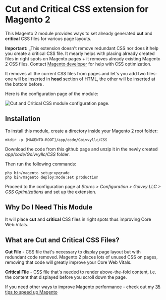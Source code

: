 # Cut and Critical CSS extension for Magento 2

This Magento 2 module provides ways to set already generated  **cut** and **critical** CSS files for various page layouts.

**Important:** _This extension doesn't remove redundant CSS nor does it help you create a critical CSS file. It mearly helps with placing already created files in right spots on Magento pages + it removes already existing Magento 2 CSS files. Contact [Magento developer](https://www.goivvy.com/contacts) for help with CSS optimization.

It removes all the current CSS files from pages and let's you add two files: one will be inserted in **head** section of HTML, the other will be inserted at the bottom before **</body>**.

Here is the configuration page of the module:

![Cut and Critical CSS module configuration page.](https://www.goivvy.com/media/goivvyllc-css.png)

## Installation

To install this module, create a directory inside your Magento 2 root folder:

```
mkdir -p [MAGENTO-ROOT]/app/code/Goivvyllc/CSS
```

Download the code from this github page and unzip it in the newly created _app/code/Goivvyllc/CSS_ folder.

Then run the following commands:

```
php bin/magento setup:upgrade
php bin/magento deploy:mode:set production
```

Proceed to the configuration page at _Stores > Configuration > Goivvy LLC > CSS Optimizations_ and set up the extension.

## Why Do I Need This Module

It will place **cut** and **critical** CSS files in right spots thus improving Core Web Vitals.

## What are Cut and Critical CSS Files?

**Cut File** - CSS file that's necessary to display page layout but with redundant code removed. Magento 2 places lots of unused CSS on pages, removing that code will greatly improve your Core Web Vitals.

**Critical File** - CSS file that's needed to render above-the-fold content, i.e. the content that displayed before you scroll down the page.

If you need other ways to improve Magento performance - check out my [35 tips to speed up Magento](https://www.goivvy.com/blog/speed-up-magento)
